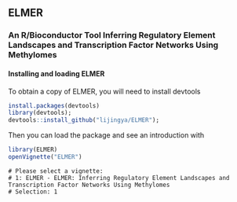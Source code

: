 ## ELMER
### An R/Bioconductor Tool Inferring Regulatory Element Landscapes and Transcription Factor Networks Using Methylomes

#### Installing and loading ELMER
To obtain a copy of ELMER, you will need to install devtools

```r
install.packages(devtools)
library(devtools);
devtools::install_github("lijingya/ELMER");
```
Then you can load the package and see an introduction with
```r
library(ELMER)
openVignette("ELMER")
```
```
# Please select a vignette:
# 1: ELMER - ELMER: Inferring Regulatory Element Landscapes and Transcription Factor Networks Using Methylomes
# Selection: 1
```
